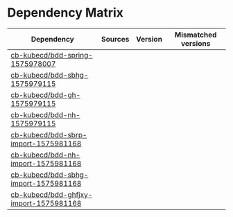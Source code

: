 # Dependency Matrix

Dependency | Sources | Version | Mismatched versions
---------- | ------- | ------- | -------------------
[cb-kubecd/bdd-spring-1575978007](https://github.com/cb-kubecd/bdd-spring-1575978007.git) |  | []() | 
[cb-kubecd/bdd-sbhg-1575979115](https://github.com/cb-kubecd/bdd-sbhg-1575979115.git) |  | []() | 
[cb-kubecd/bdd-gh-1575979115](https://github.com/cb-kubecd/bdd-gh-1575979115.git) |  | []() | 
[cb-kubecd/bdd-nh-1575979115](https://github.com/cb-kubecd/bdd-nh-1575979115.git) |  | []() | 
[cb-kubecd/bdd-sbrp-import-1575981168](https://github.com/cb-kubecd/bdd-sbrp-import-1575981168.git) |  | []() | 
[cb-kubecd/bdd-nh-import-1575981168](https://github.com/cb-kubecd/bdd-nh-import-1575981168.git) |  | []() | 
[cb-kubecd/bdd-sbhg-import-1575981168](https://github.com/cb-kubecd/bdd-sbhg-import-1575981168.git) |  | []() | 
[cb-kubecd/bdd-ghfjxy-import-1575981168](https://github.com/cb-kubecd/bdd-ghfjxy-import-1575981168.git) |  | []() | 
